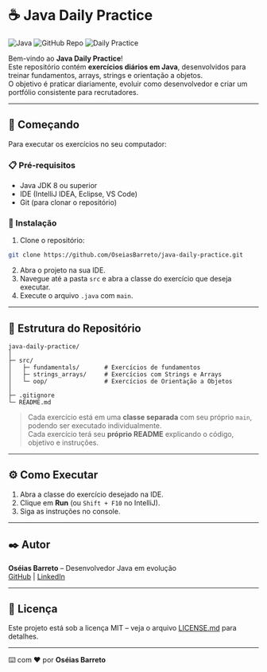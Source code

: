 # ☕ Java Daily Practice

![Java](https://img.shields.io/badge/Language-Java-orange?style=for-the-badge&logo=java)
![GitHub Repo](https://img.shields.io/badge/Repository-GitHub-blue?style=for-the-badge&logo=github)
![Daily Practice](https://img.shields.io/badge/Daily-Practice-green?style=for-the-badge)

Bem-vindo ao **Java Daily Practice**!  
Este repositório contém **exercícios diários em Java**, desenvolvidos para treinar fundamentos, arrays, strings e orientação a objetos.  
O objetivo é praticar diariamente, evoluir como desenvolvedor e criar um portfólio consistente para recrutadores.

---

## 🚀 Começando

Para executar os exercícios no seu computador:

### 📋 Pré-requisitos
- Java JDK 8 ou superior  
- IDE (IntelliJ IDEA, Eclipse, VS Code)  
- Git (para clonar o repositório)  

### 🔧 Instalação

1. Clone o repositório:

```bash
git clone https://github.com/OseiasBarreto/java-daily-practice.git
```

2. Abra o projeto na sua IDE.  
3. Navegue até a pasta `src` e abra a classe do exercício que deseja executar.  
4. Execute o arquivo `.java` com `main`.

---

## 📂 Estrutura do Repositório

```
java-daily-practice/
│
├─ src/
│   ├─ fundamentals/       # Exercícios de fundamentos
│   ├─ strings_arrays/     # Exercícios com Strings e Arrays
│   └─ oop/                # Exercícios de Orientação a Objetos
│
├─ .gitignore
└─ README.md
```

> Cada exercício está em uma **classe separada** com seu próprio `main`, podendo ser executado individualmente.  
> Cada exercício terá seu **próprio README** explicando o código, objetivo e instruções.

---

## ⚙️ Como Executar

1. Abra a classe do exercício desejado na IDE.  
2. Clique em **Run** (ou `Shift + F10` no IntelliJ).  
3. Siga as instruções no console.

---

## ✒️ Autor

**Oséias Barreto** – Desenvolvedor Java em evolução  
[GitHub](https://github.com/OseiasBarreto) | [LinkedIn](https://www.linkedin.com/in/oseias-barreto/)

---

## 📄 Licença

Este projeto está sob a licença MIT – veja o arquivo [LICENSE.md](LICENSE.md) para detalhes.

---

⌨️ com ❤️ por **Oséias Barreto**

